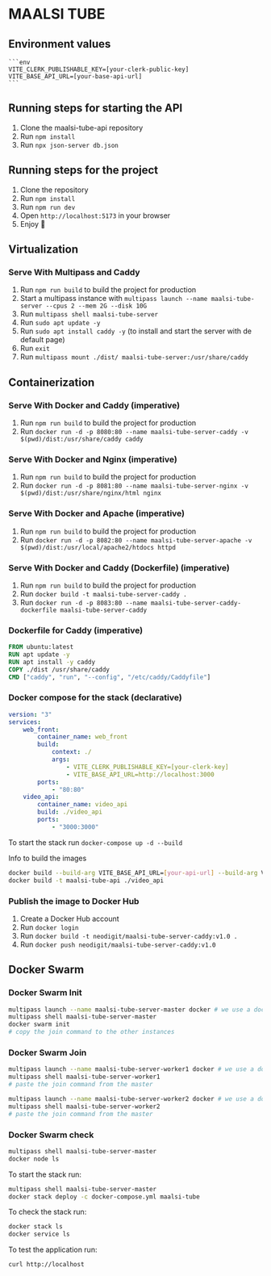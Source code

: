 # MAALSI TUBE

## Environment values

    ```env
    VITE_CLERK_PUBLISHABLE_KEY=[your-clerk-public-key]
    VITE_BASE_API_URL=[your-base-api-url]
    ```

## Running steps for starting the API

1. Clone the maalsi-tube-api repository
2. Run `npm install`
3. Run `npx json-server db.json`

## Running steps for the project

1. Clone the repository
2. Run `npm install`
3. Run `npm run dev`
4. Open `http://localhost:5173` in your browser
5. Enjoy 🎉

## Virtualization

### Serve With Multipass and Caddy

1. Run `npm run build` to build the project for production
2. Start a multipass instance with `multipass launch --name maalsi-tube-server --cpus 2 --mem 2G --disk 10G`
3. Run `multipass shell maalsi-tube-server`
4. Run `sudo apt update -y`
5. Run `sudo apt install caddy -y` (to install and start the server with de default page)
6. Run `exit`
7. Run `multipass mount ./dist/ maalsi-tube-server:/usr/share/caddy`

## Containerization

### Serve With Docker and Caddy (imperative)

1. Run `npm run build` to build the project for production
2. Run `docker run -d -p 8080:80 --name maalsi-tube-server-caddy -v $(pwd)/dist:/usr/share/caddy caddy`

### Serve With Docker and Nginx (imperative)

1. Run `npm run build` to build the project for production
2. Run `docker run -d -p 8081:80 --name maalsi-tube-server-nginx -v $(pwd)/dist:/usr/share/nginx/html nginx`

### Serve With Docker and Apache (imperative)

1. Run `npm run build` to build the project for production
2. Run `docker run -d -p 8082:80 --name maalsi-tube-server-apache -v $(pwd)/dist:/usr/local/apache2/htdocs httpd`

### Serve With Docker and Caddy (Dockerfile) (imperative)

1. Run `npm run build` to build the project for production
2. Run `docker build -t maalsi-tube-server-caddy .`
3. Run `docker run -d -p 8083:80 --name maalsi-tube-server-caddy-dockerfile maalsi-tube-server-caddy`

### Dockerfile for Caddy (imperative)

```Dockerfile
FROM ubuntu:latest
RUN apt update -y
RUN apt install -y caddy
COPY ./dist /usr/share/caddy
CMD ["caddy", "run", "--config", "/etc/caddy/Caddyfile"]
```

### Docker compose for the stack (declarative)

```yml
version: "3"
services:
    web_front:
        container_name: web_front
        build:
            context: ./
            args:
                - VITE_CLERK_PUBLISHABLE_KEY=[your-clerk-key]
                - VITE_BASE_API_URL=http://localhost:3000
        ports:
            - "80:80"
    video_api:
        container_name: video_api
        build: ./video_api
        ports:
            - "3000:3000"
```

To start the stack run `docker-compose up -d --build`

Info to build the images

```bash
docker build --build-arg VITE_BASE_API_URL=[your-api-url] --build-arg VITE_CLERK_PUBLISHABLE_KEY=[your-clerk-key] -t maalsi-tube-server-caddy .
docker build -t maalsi-tube-api ./video_api
```

### Publish the image to Docker Hub

1. Create a Docker Hub account
2. Run `docker login`
3. Run `docker build -t neodigit/maalsi-tube-server-caddy:v1.0 .`
4. Run `docker push neodigit/maalsi-tube-server-caddy:v1.0`

## Docker Swarm

### Docker Swarm Init

```bash
multipass launch --name maalsi-tube-server-master docker # we use a docker-installed variant of ubuntu
multipass shell maalsi-tube-server-master
docker swarm init
# copy the join command to the other instances
```

### Docker Swarm Join

```bash
multipass launch --name maalsi-tube-server-worker1 docker # we use a docker-installed variant of ubuntu
multipass shell maalsi-tube-server-worker1
# paste the join command from the master
```

```bash
multipass launch --name maalsi-tube-server-worker2 docker # we use a docker-installed variant of ubuntu
multipass shell maalsi-tube-server-worker2
# paste the join command from the master
```

### Docker Swarm check

```bash
multipass shell maalsi-tube-server-master
docker node ls
```

To start the stack run:

```bash
multipass shell maalsi-tube-server-master
docker stack deploy -c docker-compose.yml maalsi-tube
```

To check the stack run:

```bash
docker stack ls
docker service ls
```

To test the application run:

```bash
curl http://localhost
```

